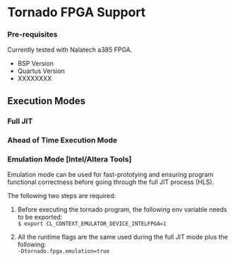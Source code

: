 # Tornado FPGA Support #


### Pre-requisites

Currently tested with Nalatech a385 FPGA.

* BSP Version
* Quartus Version 
* XXXXXXXX


## Execution Modes 

### Full JIT 

### Ahead of Time Execution Mode

### Emulation Mode [Intel/Altera Tools]

Emulation mode can be used for fast-prototying and ensuring program functional correctness before going through the full JIT process (HLS).

The following two steps are required:

1) Before executing the tornado program, the following env variable needs to be exported:  
           ``` $ export CL_CONTEXT_EMULATOR_DEVICE_INTELFPGA=1 ```

2) All the runtime flags are the same used during the full JIT mode plus the following:  
           ``` -Dtornado.fpga.emulation=true ```


